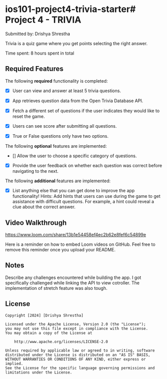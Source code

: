 # ios101-project4-trivia-starter# Project 4 - TRIVIA

Submitted by: Drishya Shrestha

Trivia is a quiz game where you get points selecting the right answer.

Time spent: 8 hours spent in total

## Required Features

The following **required** functionality is completed:

- [x] User can view and answer at least 5 trivia questions.
- [X] App retrieves question data from the Open Trivia Database API.
- [x] Fetch a different set of questions if the user indicates they would like to reset the game.
- [X] Users can see score after submitting all questions.
- [x] True or False questions only have two options.


The following **optional** features are implemented:

  
- [] Allow the user to choose a specific category of questions.
- [X] Provide the user feedback on whether each question was correct before navigating to the next.

The following **additional** features are implemented:

- [X] List anything else that you can get done to improve the app functionality!
Hints: Add  hints that users can use during the game to get assistance with difficult questions. For example, a hint could reveal a clue about the correct answer.
## Video Walkthrough
https://www.loom.com/share/13b1e54458ef4ec2b62e8fef6c54899e


Here is a reminder on how to embed Loom videos on GitHub. Feel free to remove this reminder once you upload your README. 


## Notes

Describe any challenges encountered while building the app.
I got specifically challenged while linking the API to view cotroller. The implementation of stretch feature was also tough.

## License

    Copyright [2024] [Drishya Shrestha]

    Licensed under the Apache License, Version 2.0 (the "License");
    you may not use this file except in compliance with the License.
    You may obtain a copy of the License at

        http://www.apache.org/licenses/LICENSE-2.0

    Unless required by applicable law or agreed to in writing, software
    distributed under the License is distributed on an "AS IS" BASIS,
    WITHOUT WARRANTIES OR CONDITIONS OF ANY KIND, either express or implied.
    See the License for the specific language governing permissions and
    limitations under the License.
